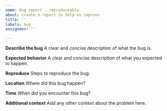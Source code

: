 ```yaml
---
name: Bug report - reproduceable
about: Create a report to help us improve
title: ''
labels: bug
assignees: ''

---
```


**Describe the bug**
A clear and concise description of what the bug is.

**Expected behavior**
A clear and concise description of what you expected to happen.

**Reproduce**
Steps to reproduce the bug: 

**Location**
Where did this bug happen? 

**Time**
When did you encounter this bug? 

**Additional context**
Add any other context about the problem here.
